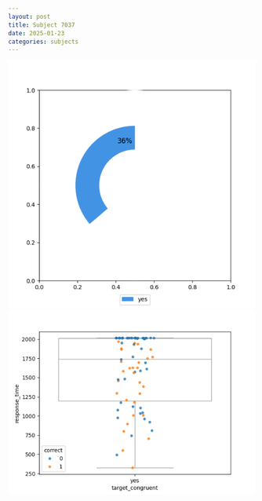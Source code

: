 ```yaml
---
layout: post
title: Subject 7037
date: 2025-01-23
categories: subjects
---
```


![](data/7037/run-6/7037_accuracy_target_congruence.png)
![](data/7037/run-6/7037_rt_congruence.png)

